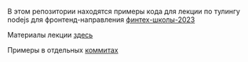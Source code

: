 В этом репозитории находятся примеры кода для лекции по тулингу nodejs для фронтенд-направления [финтех-школы-2023](https://fintech.tinkoff.ru/study/fintech/frontend/)

Материалы лекции [здесь](docs/talk.md)

Примеры в отдельных [коммитах](https://github.com/Nufeen/nodejs-tooling-talk-2023/commits/main)
